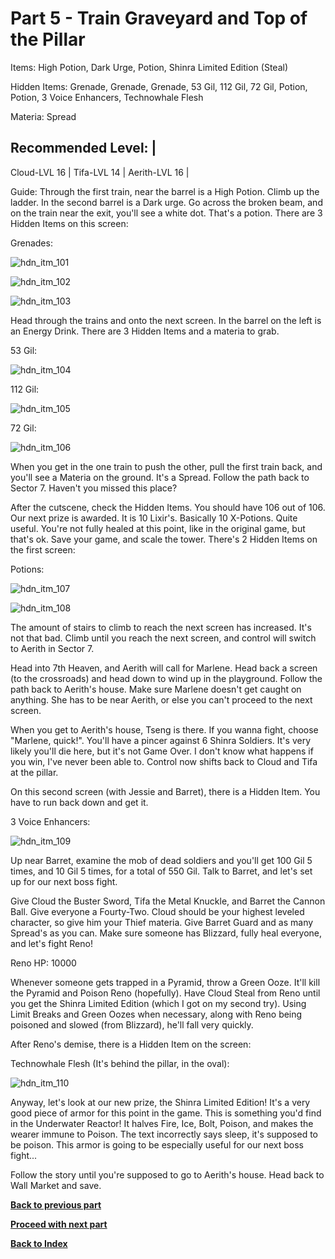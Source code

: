 # Part 5 - Train Graveyard and Top of the Pillar

Items: High Potion, Dark Urge, Potion, Shinra Limited Edition (Steal)

Hidden Items: Grenade, Grenade, Grenade, 53 Gil, 112 Gil, 72 Gil, Potion,
Potion, 3 Voice Enhancers, Technowhale Flesh

Materia: Spread

Recommended Level: |
--------------------
Cloud-LVL 16 |
Tifa-LVL 14 |
Aerith-LVL 16 |

Guide: Through the first train, near the barrel is a High Potion. Climb up the
ladder. In the second barrel is a Dark urge. Go across the broken beam, and on
the train near the exit, you'll see a white dot. That's a potion. There are 3
Hidden Items on this screen:

Grenades:

![hdn_itm_101](https://cloud.githubusercontent.com/assets/4260395/5240060/d7197662-78c8-11e4-9674-5f6a0673bbc6.jpg)

![hdn_itm_102](https://cloud.githubusercontent.com/assets/4260395/5240061/d7b652d4-78c8-11e4-9b5b-574a2d6eaca9.jpg)

![hdn_itm_103](https://cloud.githubusercontent.com/assets/4260395/5240062/d82bcfd2-78c8-11e4-927d-fd64eb511e9e.jpg)

Head through the trains and onto the next screen. In the barrel on the left
is an Energy Drink. There are 3 Hidden Items and a materia to grab.

53 Gil:

![hdn_itm_104](https://cloud.githubusercontent.com/assets/4260395/5240063/d830891e-78c8-11e4-9d7e-d902b8276669.jpg)

112 Gil:

![hdn_itm_105](https://cloud.githubusercontent.com/assets/4260395/5240067/d9d4d61c-78c8-11e4-8505-f3ad3f1ceace.jpg)

72 Gil:

![hdn_itm_106](https://cloud.githubusercontent.com/assets/4260395/5240102/65d49f94-78c9-11e4-8d47-4a55fb414854.jpg)

When you get in the one train to push the other, pull the first train back,
and you'll see a Materia on the ground. It's a Spread. Follow the path back
to Sector 7. Haven't you missed this place?

After the cutscene, check the Hidden Items. You should have 106 out of 106.
Our next prize is awarded. It is 10 Lixir's. Basically 10 X-Potions. Quite
useful. You're not fully healed at this point, like in the original game, but
that's ok. Save your game, and scale the tower. There's 2 Hidden Items on the
first screen:

Potions:

![hdn_itm_107](https://cloud.githubusercontent.com/assets/4260395/5240103/65dab802-78c9-11e4-9583-c3697b0866ba.jpg)

![hdn_itm_108](https://cloud.githubusercontent.com/assets/4260395/5240064/d84242bc-78c8-11e4-9071-dbdd12b8693f.jpg)

The amount of stairs to climb to reach the next screen has increased. It's
not that bad. Climb until you reach the next screen, and control will switch
to Aerith in Sector 7.

Head into 7th Heaven, and Aerith will call for Marlene. Head back a screen
(to the crossroads) and head down to wind up in the playground. Follow the
path back to Aerith's house. Make sure Marlene doesn't get caught on anything.
She has to be near Aerith, or else you can't proceed to the next screen.

When you get to Aerith's house, Tseng is there. If you wanna fight, choose
"Marlene, quick!". You'll have a pincer against 6 Shinra Soldiers. It's very
likely you'll die here, but it's not Game Over. I don't know what happens if
you win, I've never been able to. Control now shifts back to Cloud and Tifa at
the pillar.

On this second screen (with Jessie and Barret), there is a Hidden Item. You
have to run back down and get it.

3 Voice Enhancers:

![hdn_itm_109](https://cloud.githubusercontent.com/assets/4260395/5240065/d8b2a124-78c8-11e4-8965-f229cc327958.jpg)

Up near Barret, examine the mob of dead soldiers and you'll get 100 Gil 5
times, and 10 Gil 5 times, for a total of 550 Gil. Talk to Barret, and let's
set up for our next boss fight.

Give Cloud the Buster Sword, Tifa the Metal Knuckle, and Barret the Cannon
Ball. Give everyone a Fourty-Two. Cloud should be your highest leveled
character, so give him your Thief materia. Give Barret Guard and as many
Spread's as you can. Make sure someone has Blizzard, fully heal everyone, and
let's fight Reno!

Reno
HP: 10000

Whenever someone gets trapped in a Pyramid, throw a Green Ooze. It'll kill
the Pyramid and Poison Reno (hopefully). Have Cloud Steal from Reno until you
get the Shinra Limited Edition (which I got on my second try). Using Limit
Breaks and Green Oozes when necessary, along with Reno being poisoned and
slowed (from Blizzard), he'll fall very quickly.

After Reno's demise, there is a Hidden Item on the screen:

Technowhale Flesh (It's behind the pillar, in the oval):

![hdn_itm_110](https://cloud.githubusercontent.com/assets/4260395/5240066/d8bc891e-78c8-11e4-8d04-9184670fa6e0.jpg)

Anyway, let's look at our new prize, the Shinra Limited Edition! It's a very
good piece of armor for this point in the game. This is something you'd find
in the Underwater Reactor! It halves Fire, Ice, Bolt, Poison, and makes the
wearer immune to Poison. The text incorrectly says sleep, it's supposed to be
poison. This armor is going to be especially useful for our next boss fight...

Follow the story until you're supposed to go to Aerith's house. Head back to
Wall Market and save.

[**Back to previous part**][1]

[**Proceed with next part**][2]

[**Back to Index**][3]

[1]: https://github.com/Vgr255/Nightmare/blob/master/Walkthrough/Part%204%20-%20Sector%205%20and%20Wall%20Market.md#part-4---sector-5-and-wall-market
[2]: https://github.com/Vgr255/Nightmare/blob/master/Walkthrough/Part%206%20-%20The%20Shinra%20Building%20Extravaganza.md#6---the-shinra-building-extravaganza
[3]: https://github.com/Vgr255/Nightmare#walkthrough
